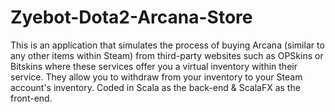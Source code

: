 # Zyebot-Dota2-Arcana-Store
This is an application that simulates the process of buying Arcana (similar to any other items within Steam) from third-party websites such as OPSkins or Bitskins where these services offer you a virtual inventory within their service. They allow you to withdraw from your inventory to your Steam account's inventory. Coded in Scala as the back-end & ScalaFX as the front-end.
